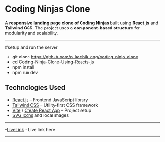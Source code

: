 # Coding Ninjas Clone

A **responsive landing page clone of Coding Ninjas** built using **React.js** and **Tailwind CSS**. The project uses a **component-based structure** for modularity and scalability.

---
#setup and run the server

- git clone https://github.com/p-karthik-eng/coding-ninja-clone
- cd Coding-Ninja-Clone-Using-Reacts-js
- npm install
- npm run dev

## Technologies Used

- [React.js](https://reactjs.org/) – Frontend JavaScript library  
- [Tailwind CSS](https://tailwindcss.com/) – Utility-first CSS framework  
- [Vite](https://vitejs.dev/) / [Create React App](https://create-react-app.dev/) – Project setup  
- [SVG icons](https://heroicons.com/) and local images  

---

-[LiveLink](https://coding-ninja-clone-plum.vercel.app/) - Live link here

---


